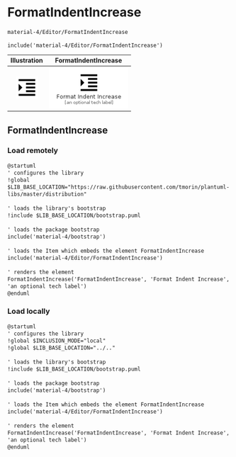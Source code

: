 # FormatIndentIncrease


```text
material-4/Editor/FormatIndentIncrease
```

```text
include('material-4/Editor/FormatIndentIncrease')
```



| Illustration | FormatIndentIncrease |
| :---: | :---: |
| ![illustration for Illustration](../../material-4/Editor/FormatIndentIncrease.png) | ![illustration for FormatIndentIncrease](../../material-4/Editor/FormatIndentIncrease.Local.png) |




## FormatIndentIncrease

### Load remotely
```plantuml
@startuml
' configures the library
!global $LIB_BASE_LOCATION="https://raw.githubusercontent.com/tmorin/plantuml-libs/master/distribution"

' loads the library's bootstrap
!include $LIB_BASE_LOCATION/bootstrap.puml

' loads the package bootstrap
include('material-4/bootstrap')

' loads the Item which embeds the element FormatIndentIncrease
include('material-4/Editor/FormatIndentIncrease')

' renders the element
FormatIndentIncrease('FormatIndentIncrease', 'Format Indent Increase', 'an optional tech label')
@enduml
```

### Load locally
```plantuml
@startuml
' configures the library
!global $INCLUSION_MODE="local"
!global $LIB_BASE_LOCATION="../.."

' loads the library's bootstrap
!include $LIB_BASE_LOCATION/bootstrap.puml

' loads the package bootstrap
include('material-4/bootstrap')

' loads the Item which embeds the element FormatIndentIncrease
include('material-4/Editor/FormatIndentIncrease')

' renders the element
FormatIndentIncrease('FormatIndentIncrease', 'Format Indent Increase', 'an optional tech label')
@enduml
```

